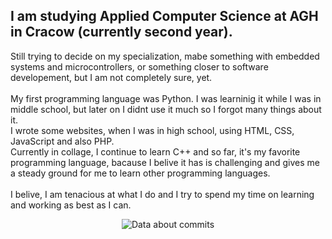 ## I am studying Applied Computer Science at AGH in Cracow (currently second year). <br>
Still trying to decide on my specialization, mabe something with embedded systems and microcontrollers, or something closer to software developement, but I am not completely sure, yet. <br>
<br>
My first programming language was Python. I was learninig it while I was in middle school, but later on I didnt use it much so I forgot many things about it. <br>
I wrote some websites, when I was in high school, using HTML, CSS, JavaScript and also PHP. <br>
Currently in collage, I continue to learn C++ and so far, it's my favorite programming language, bacause I belive it has is challenging and gives me a steady ground for me to learn other programming languages. <br>
<br>
I belive, I am tenacious at what I do and I try to spend my time on learning and working as best as I can. 



<p align="center">
<picture>
  <source
    srcset="https://github-readme-stats.vercel.app/api?username=anuraghazra&show_icons=true&hide_title=true"
    media="(prefers-color-scheme: light), (prefers-color-scheme: no-preference)"
  />
  <source
    srcset="https://github-readme-stats.vercel.app/api?username=MasiaSaig&show_icons=true&hide_title=true&theme=dracula"
    media="(prefers-color-scheme: dark)"
  />
    <img alt="Data about commits" src="https://github-readme-stats.vercel.app/api?username=MasiaSaig&show_icons=true&hide_title=true" />
</picture>
</p>
<!--
<picture>
  <source
    srcset="https://github-readme-stats.vercel.app/api/top-langs/?username=MasiaSaig&size_weight=0.5&count_weight=0.5"
    media="(prefers-color-scheme: light), (prefers-color-scheme: no-preference)"
  />
  <source
    srcset="https://github-readme-stats.vercel.app/api/top-langs/?username=MasiaSaig&size_weight=0.5&count_weight=0.5&theme=dracula"
    media="(prefers-color-scheme: dark)"
  />
  <img alt="Data about commits" src="https://github-readme-stats.vercel.app/api/top-langs/?username=MasiaSaig&size_weight=0.5&count_weight=0.5" />
</picture>
--!>
